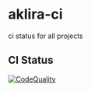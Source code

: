 # aklira-ci
ci status for all projects


## CI Status

[![CodeQuality](<https://img.shields.io/github/workflow/status/aklira/fledge-north-iec104/develop?logo=GitHub>)](https://github.com/aklira/fledge-north-iec104/actions/workflows/develop.yml/badge.svg)
